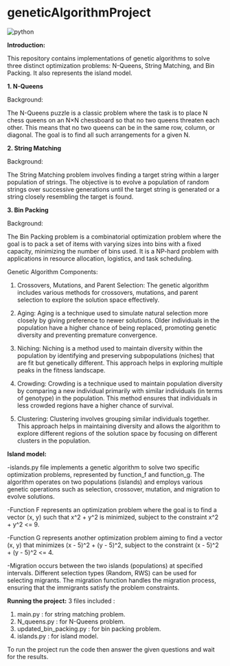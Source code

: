 # geneticAlgorithmProject
![python](https://img.shields.io/badge/Language-Python-pink)

**Introduction:**

This repository contains implementations of genetic algorithms to solve three distinct optimization problems: N-Queens, String Matching, and Bin Packing. It also represents the island model.

**1. N-Queens**

Background:

The N-Queens puzzle is a classic problem where the task is to place N chess queens on an N×N chessboard so that no two queens threaten each other. This means that no two queens can be in the same row, column, or diagonal. The goal is to find all such arrangements for a given N.

**2. String Matching**

Background:

The String Matching problem involves finding a target string within a larger population of strings. The objective is to evolve a population of random strings over successive generations until the target string is generated or a string closely resembling the target is found.

**3. Bin Packing**
   
Background:

The Bin Packing problem is a combinatorial optimization problem where the goal is to pack a set of items with varying sizes into bins with a fixed capacity, minimizing the number of bins used. It is a NP-hard problem with applications in resource allocation, logistics, and task scheduling.

Genetic Algorithm Components:
1. Crossovers, Mutations, and Parent Selection: The genetic algorithm includes various methods for crossovers, mutations, and parent selection to explore the solution space effectively.

2. Aging: Aging is a technique used to simulate natural selection more closely by giving preference to newer solutions. Older individuals in the population have a higher chance of being replaced, promoting genetic diversity and preventing premature convergence.
 
3. Niching: Niching is a method used to maintain diversity within the population by identifying and preserving subpopulations (niches) that are fit but genetically different. This approach helps in exploring multiple peaks in the fitness landscape.

4. Crowding: Crowding is a technique used to maintain population diversity by comparing a new individual primarily with similar individuals (in terms of genotype) in the population. This method ensures that individuals in less crowded regions have a higher chance of survival.

5. Clustering: Clustering involves grouping similar individuals together. This approach helps in maintaining diversity and allows the algorithm to explore different regions of the solution space by focusing on different clusters in the population.

**Island model:**

-islands.py file implements a genetic algorithm to solve two specific optimization problems, represented by function_f and function_g. The algorithm operates on two populations (islands) and employs various genetic operations such as selection, crossover, mutation, and migration to evolve solutions.

-Function F represents an optimization problem where the goal is to find a vector (x, y) such that x^2 + y^2 is minimized, subject to the constraint x^2 + y^2 <= 9.

-Function G represents another optimization problem aiming to find a vector (x, y) that minimizes (x - 5)^2 + (y - 5)^2, subject to the constraint (x - 5)^2 + (y - 5)^2 <= 4.

-Migration occurs between the two islands (populations) at specified intervals. Different selection types (Random, RWS) can be used for selecting migrants. The migration function handles the migration process, ensuring that the immigrants satisfy the problem constraints.

**Running the project:**
 3 files included :
 1. main.py : for string matching problem.
 2. N_queens.py : for N-Queens problem.
 3. updated_bin_packing.py : for bin packing problem.
 4. islands.py : for island model.
    
To run the project run the code then answer the given questions and wait for the results.

